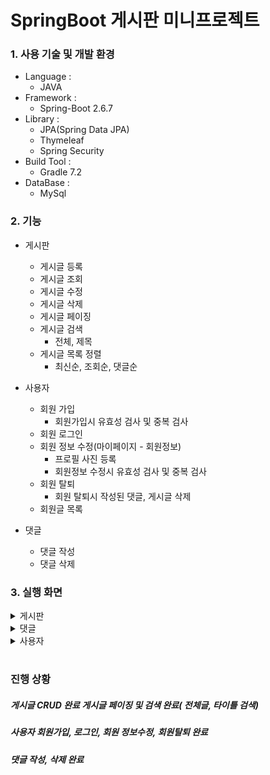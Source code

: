 
# SpringBoot 게시판 미니프로젝트


### 1. 사용 기술 및 개발 환경
  * Language :
    * JAVA
  * Framework :
    *  Spring-Boot 2.6.7
  * Library :
    *  JPA(Spring Data JPA)
    *  Thymeleaf
    *  Spring Security
  * Build Tool :
    *  Gradle 7.2
  * DataBase :
    *  MySql

### 2. 기능
  * 게시판
    *  게시글 등록
    *  게시글 조회
    *  게시글 수정
    *  게시글 삭제
    *  게시글 페이징
    *  게시글 검색
       *  전체, 제목
    *  게시글 목록 정렬
       *  최신순, 조회순, 댓글순

  * 사용자
    * 회원 가입
       *  회원가입시 유효성 검사 및 중복 검사
    *  회원 로그인
    *  회원 정보 수정(마이페이지 - 회원정보)
       *  프로필 사진 등록
       *  회원정보 수정시 유효성 검사 및 중복 검사
    *  회원 탈퇴
       *  회원 탈퇴시 작성된 댓글, 게시글 삭제
    *  회원글 목록
  
  * 댓글
    *  댓글 작성
    *  댓글 삭제
    
### 3. 실행 화면
<details markdown="1">
<summary>게시판</summary>
1-1. 게시글 전체목록 화면 (기본 최신순 정렬)
<img width="1598" alt="Screen Shot 2022-07-06 at 15 57 23" src="https://user-images.githubusercontent.com/87481519/177488542-00fd21fa-ec4b-407c-9fc6-f2e5b62d0af7.png">
1-2. 게시글 전체목록 화면 (조회수순 정렬)
<img width="1598" alt="Screen Shot 2022-07-06 at 16 00 13" src="https://user-images.githubusercontent.com/87481519/177489412-4f265f6a-f041-4d3f-805d-51ef390e21aa.png">
1-3. 게시글 전체목록 화면 (댓글순 정렬)
<img width="1598" alt="Screen Shot 2022-07-06 at 16 00 36" src="https://user-images.githubusercontent.com/87481519/177489523-cbadbf3d-e9a9-4eee-ad6b-c5402c1f5193.png">

2. 게시글 등록
2-1. 게시글 제목 입력 안하도 등록 버튼 누를시 제목 입력 요구 알림창이 뜬다
<img width="1598" alt="Screen Shot 2022-07-06 at 16 04 29" src="https://user-images.githubusercontent.com/87481519/177489970-e16d9d82-be28-4af8-b845-cbac128d4a29.png">
2-2. 게시글 등록 완료 알림창
<img width="1598" alt="Screen Shot 2022-07-06 at 16 06 08" src="https://user-images.githubusercontent.com/87481519/177490126-a734ca54-1a9e-48d6-ace6-7f2842e7abb6.png">

3. 게시글 상세보기
3-1. 게시글 상세보기 화면
<img width="1598" alt="Screen Shot 2022-07-06 at 16 07 44" src="https://user-images.githubusercontent.com/87481519/177490456-cad56687-f4c1-4c3e-96be-1a670c25c62d.png">
3-2. 다른 유저가 쓴 글 상세보기(수정, 삭제 버튼이 없다)
<img width="1598" alt="Screen Shot 2022-07-06 at 16 14 52" src="https://user-images.githubusercontent.com/87481519/177491862-e0a6823a-f97e-4a61-b31d-fa7817e6ef37.png">

4 게시글 수정하기
4-1. 게시글 수정화면
<img width="1598" alt="Screen Shot 2022-07-06 at 16 08 41" src="https://user-images.githubusercontent.com/87481519/177490726-703455f2-4f36-4506-b42b-60a3a5d2cca4.png">
4-2. 게시글 수정 완료 알림창
<img width="1598" alt="Screen Shot 2022-07-06 at 16 08 53" src="https://user-images.githubusercontent.com/87481519/177490823-7044513c-8568-4ddd-94b1-797df3fa02f2.png">
4-3. 게시글 수정 완료후 화면
<img width="1598" alt="Screen Shot 2022-07-06 at 16 10 21" src="https://user-images.githubusercontent.com/87481519/177490909-0406670e-5b1e-4904-b9a8-2ef5ba8c9728.png">
4-4. 게시글 수정 후 게시글 전체목록 화면
<img width="1598" alt="Screen Shot 2022-07-06 at 16 11 55" src="https://user-images.githubusercontent.com/87481519/177491349-b25c5f9a-819f-44a2-8477-2dd860bc4bae.png">

5 게시글 삭제 
5-1. 게시글 삭제버튼 알림창
<img width="1598" alt="Screen Shot 2022-07-06 at 16 11 09" src="https://user-images.githubusercontent.com/87481519/177491075-f8454657-ff62-4b4c-9c76-fed03c5a08bb.png">
5-2. 게시글 삭제 완료 알림창
<img width="1598" alt="Screen Shot 2022-07-06 at 16 14 02" src="https://user-images.githubusercontent.com/87481519/177491613-e2319d42-cb8a-4029-9e69-f4ed50fa367a.png">

6. 페이징
6-1. 페이지 버튼 불렀을 때, 게시글 목록 화면
<img width="1598" alt="Screen Shot 2022-07-06 at 16 45 30" src="https://user-images.githubusercontent.com/87481519/177497497-3cf4fca6-5be1-4c7d-b045-0302531dbd3f.png">

7. 게시글 검색
7-1. 전체로 검색
<img width="1598" alt="Screen Shot 2022-07-06 at 16 46 13" src="https://user-images.githubusercontent.com/87481519/177498302-29f5f652-4e92-454e-9946-1702d168c7bd.png">
7-2. 전체로 검색 결과 화면
<img width="1598" alt="Screen Shot 2022-07-06 at 16 46 50" src="https://user-images.githubusercontent.com/87481519/177498412-0a98a935-6448-40a9-a0d0-3ccc7fdd9592.png">
7-3. 제목으로 검색
<img width="1598" alt="Screen Shot 2022-07-06 at 16 48 13" src="https://user-images.githubusercontent.com/87481519/177498485-22767376-49df-4bf0-84e7-77237ef834de.png">
7-4. 제목으로 검색 결과 화면
<img width="1598" alt="Screen Shot 2022-07-06 at 16 51 30" src="https://user-images.githubusercontent.com/87481519/177498638-ae3bb0f2-74f1-431d-a47b-c23c93d10e53.png">
</details>

<details markdown="1">
<summary>댓글</summary>
1-1. 댓글 등록
<img width="1598" alt="Screen Shot 2022-07-06 at 16 16 35" src="https://user-images.githubusercontent.com/87481519/177492177-907fe76a-1c55-48dc-972d-c2d3baaaac84.png">
1-2. 댓글 등록 완료후 화면
<img width="1598" alt="Screen Shot 2022-07-06 at 16 17 53" src="https://user-images.githubusercontent.com/87481519/177492315-770421c7-dfb8-4aec-bce6-a8b634510ddd.png">

2-1. 댓글 삭제
<img width="1598" alt="Screen Shot 2022-07-06 at 16 18 17" src="https://user-images.githubusercontent.com/87481519/177492402-7dd68835-b5f0-492b-b77e-4e0d9f605e2d.png">
2-2. 댓글 삭제 완료 알림창
<img width="1598" alt="Screen Shot 2022-07-06 at 16 19 07" src="https://user-images.githubusercontent.com/87481519/177492545-2144753b-c3d2-4620-90f2-0a0f24c7d3b1.png">
</details>

<details markdown="1">
<summary>사용자</summary>
1-1. 로그인 화면
<img width="1598" alt="Screen Shot 2022-07-06 at 16 20 26" src="https://user-images.githubusercontent.com/87481519/177493031-33369924-c1c6-4cf9-b9ba-f45253d50b99.png">
1-2. 로그인 실패 화면
<img width="1335" alt="Screen Shot 2022-07-06 at 21 05 27" src="https://user-images.githubusercontent.com/87481519/177546367-8893284f-45d2-4be7-bc25-4ada2bdc6339.png">

2. 회원가입 화면
<img width="1598" alt="Screen Shot 2022-07-06 at 16 23 06" src="https://user-images.githubusercontent.com/87481519/177493243-79b75759-8ad4-4731-8c96-638c67f9e7f7.png">
2-1. 회원 가입 입력란에 입력 없이 회원가입 버튼 눌렀을 경우
<img width="1598" alt="Screen Shot 2022-07-06 at 16 20 41" src="https://user-images.githubusercontent.com/87481519/177494227-2c5457a8-a542-4b0f-85f6-96b47e5cde47.png">
2-2. 회원 중복 체크 
<img width="1598" alt="Screen Shot 2022-07-06 at 16 21 22" src="https://user-images.githubusercontent.com/87481519/177494481-aadad5da-cf11-4627-aa22-99320bc5440c.png">

3. 회원정보 수정
3-1. 마이페이지 - 내정보 화면
<img width="1598" alt="Screen Shot 2022-07-06 at 16 30 45" src="https://user-images.githubusercontent.com/87481519/177494880-d0d2e60a-31c4-4302-a46f-1af41d514c55.png">
3-2. 내 정보 수정시 비밀번호 입력없이 내정보 수정 버튼을 눌렀을 경우
<img width="1598" alt="Screen Shot 2022-07-06 at 16 35 02" src="https://user-images.githubusercontent.com/87481519/177495956-49f2ea15-c775-4c4b-96f7-972d9041ef23.png">
3-3. 내 정보 수정시 중복 이메일로 수정할 경우
<img width="1598" alt="Screen Shot 2022-07-06 at 16 35 28" src="https://user-images.githubusercontent.com/87481519/177496132-6cd5d5af-371d-49a1-a0e2-b6f1d7a8159a.png">
3-4. 내 정보 수정시 중복 닉네임으로 수정할 경우
<img width="1598" alt="Screen Shot 2022-07-06 at 16 36 04" src="https://user-images.githubusercontent.com/87481519/177496221-36d52e53-eac3-4808-b74d-faee2978bf0a.png">
3-5. 내정보 수정 완료 알림창
<img width="1598" alt="Screen Shot 2022-07-06 at 16 36 31" src="https://user-images.githubusercontent.com/87481519/177496360-20b03e6a-5a7f-44d0-8db6-bd8826dc7059.png">
3-6. 내정보 수정 완료후 마이페이지 - 내정보 화면
<img width="1598" alt="Screen Shot 2022-07-06 at 16 36 38" src="https://user-images.githubusercontent.com/87481519/177496449-e13bc1c8-af61-4769-9d91-4f564c96dc1f.png">

4. 내가 작성한 게시글 목록 화면
<img width="1598" alt="Screen Shot 2022-07-06 at 16 36 54" src="https://user-images.githubusercontent.com/87481519/177496512-4f4d428f-a191-4ed5-96bb-e9fce4692b57.png">

5. 로그아웃시 바로 로그인 화면으로 이동

</details>

#
### 진행 상황
##### 게시글 CRUD 완료 게시글 페이징 및 검색 완료( 전체글, 타이틀 검색)
##### 사용자 회원가입, 로그인, 회원 정보수정, 회원탈퇴 완료
##### 댓글 작성, 삭제 완료


    
  



